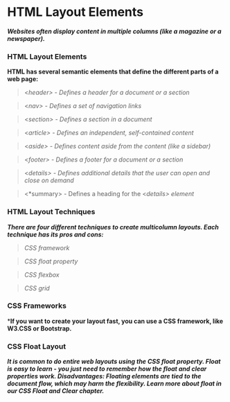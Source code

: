 # HTML Layout Elements

***Websites often display content in multiple columns (like a magazine or a newspaper).***

###  HTML Layout Elements
**HTML has several semantic elements that define the different parts of a web page:**

><*header> - Defines a header for a document or a section*

><*nav> - Defines a set of navigation links*

><*section> - Defines a section in a document*

><*article> - Defines an independent, self-contained content*

><*aside> - Defines content aside from the content (like a sidebar)*

><*footer> - Defines a footer for a document or a section*

><*details> - Defines additional details that the user can open and close on demand*

><*summary> - Defines a heading for the <*details> element*


### HTML Layout Techniques
***There are four different techniques to create multicolumn layouts. Each technique has its pros and cons:***

>*CSS framework*

>*CSS float property*

>*CSS flexbox*

>*CSS grid*


### CSS Frameworks
***If you want to create your layout fast, you can use a CSS framework, like W3.CSS or Bootstrap.**

### CSS Float Layout
***It is common to do entire web layouts using the CSS float property. Float is easy to learn - you just need to remember how the float and clear properties work. Disadvantages: Floating elements are tied to the document flow, which may harm the flexibility. Learn more about float in our CSS Float and Clear chapter.***